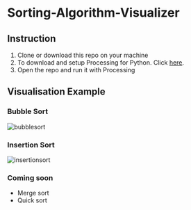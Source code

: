 # Sorting-Algorithm-Visualizer
## Instruction
1. Clone or download this repo on your machine
2. To download and setup Processing for Python. Click [here](https://github.com/jdf/processing.py#python-mode-for-processing).
3. Open the repo and run it with Processing

## Visualisation Example
### Bubble Sort
![bubblesort](https://user-images.githubusercontent.com/26614860/65369703-63462780-dc05-11e9-9a31-319aa37cc771.gif)

### Insertion Sort
![insertionsort](https://user-images.githubusercontent.com/26614860/65369690-267a3080-dc05-11e9-8496-53b0ec57985c.gif)

### Coming soon
  - Merge sort
  - Quick sort
